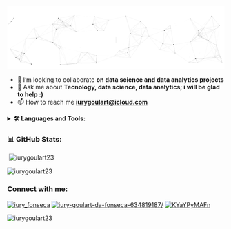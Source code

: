 <!--
How to make the bio gif ?
💜 Thanks to [matyo91](https://github.com/matyo91)
I made my with https://codesandbox.io/s/github-profile-2ijk7
Then i recorded my screen to gif on Mac with Quicktime  and save result to [assets/github.mov](assets/github.mov)
This [GIF converter](https://ezgif.com/video-to-gif) help me to create a dedicated command that convert MOV to GIF.
Then i save result to [assets/github.gif](assets/github.gif)

<h1 align="center">Hi 👋, I'm Iury Goulart</h1>
<h3 align="center">A passionate Data Scientist from Brazil</h3>
-->

<p align="center">
  <img src="https://github.com/iurygoulart23/iurygoulart23/raw/main/assets/header-github.gif" alt="Hi 👋, I'm Iury Goulart">
</p>


- 👯 I’m looking to collaborate **on data science and data analytics projects**
- 💬 Ask me about **Tecnology, data science, data analytics; i will be glad to help :)**
- 📫 How to reach me **iurygoulart@icloud.com**


<details>
  <summary><b>🛠 Languages and Tools:</b></summary>

<p align="left"> <a href="https://aws.amazon.com" target="_blank" rel="noreferrer"> <img src="https://raw.githubusercontent.com/devicons/devicon/master/icons/amazonwebservices/amazonwebservices-original-wordmark.svg" alt="aws" width="40" height="40"/> </a> <a href="https://hive.apache.org/" target="_blank" rel="noreferrer"> <img src="https://www.vectorlogo.zone/logos/apache_hive/apache_hive-icon.svg" alt="hive" width="40" height="40"/> </a> <a href="https://www.mysql.com/" target="_blank" rel="noreferrer"> <img src="https://raw.githubusercontent.com/devicons/devicon/master/icons/mysql/mysql-original-wordmark.svg" alt="mysql" width="40" height="40"/> </a> <a href="https://pandas.pydata.org/" target="_blank" rel="noreferrer"> <img src="https://raw.githubusercontent.com/devicons/devicon/2ae2a900d2f041da66e950e4d48052658d850630/icons/pandas/pandas-original.svg" alt="pandas" width="40" height="40"/> </a> <a href="https://www.postgresql.org" target="_blank" rel="noreferrer"> <img src="https://raw.githubusercontent.com/devicons/devicon/master/icons/postgresql/postgresql-original-wordmark.svg" alt="postgresql" width="40" height="40"/> </a> <a href="https://www.python.org" target="_blank" rel="noreferrer"> <img src="https://raw.githubusercontent.com/devicons/devicon/master/icons/python/python-original.svg" alt="python" width="40" height="40"/> </a> <a href="https://scikit-learn.org/" target="_blank" rel="noreferrer"> <img src="https://upload.wikimedia.org/wikipedia/commons/0/05/Scikit_learn_logo_small.svg" alt="scikit_learn" width="40" height="40"/> </a> <a href="https://seaborn.pydata.org/" target="_blank" rel="noreferrer"> <img src="https://seaborn.pydata.org/_images/logo-mark-lightbg.svg" alt="seaborn" width="40" height="40"/> </a> <a href="https://www.tensorflow.org" target="_blank" rel="noreferrer"> <img src="https://www.vectorlogo.zone/logos/tensorflow/tensorflow-icon.svg" alt="tensorflow" width="40" height="40"/> </a> </p>
</details>
  
<h3 align="left">📊 GitHub Stats:</h3>
<p>&nbsp;<img align="center" src="https://github-readme-stats.vercel.app/api?username=iurygoulart23&show_icons=true&locale=en" alt="iurygoulart23" /></p>

<p><img align="center" src="https://github-readme-streak-stats.herokuapp.com/?user=iurygoulart23&" alt="iurygoulart23" /></p>

<h3 align="left">Connect with me:</h3>
<p align="left">
<a href="https://twitter.com/iury_fonseca" target="blank"><img align="center" src="https://raw.githubusercontent.com/rahuldkjain/github-profile-readme-generator/master/src/images/icons/Social/twitter.svg" alt="iury_fonseca" height="30" width="40" /></a>
<a href="https://linkedin.com/in/iury-goulart-da-fonseca-634819187/" target="blank"><img align="center" src="https://raw.githubusercontent.com/rahuldkjain/github-profile-readme-generator/master/src/images/icons/Social/linked-in-alt.svg" alt="iury-goulart-da-fonseca-634819187/" height="30" width="40" /></a>
<a href="https://discord.gg/https://discord.gg/KYaYPyMAFn" target="blank"><img align="center" src="https://raw.githubusercontent.com/rahuldkjain/github-profile-readme-generator/master/src/images/icons/Social/discord.svg" alt="KYaYPyMAFn" height="30" width="40" /></a>
</p>

<p align="left"> <img src="https://komarev.com/ghpvc/?username=iurygoulart23&label=Profile%20views&color=0e75b6&style=flat" alt="iurygoulart23" /> </p>
